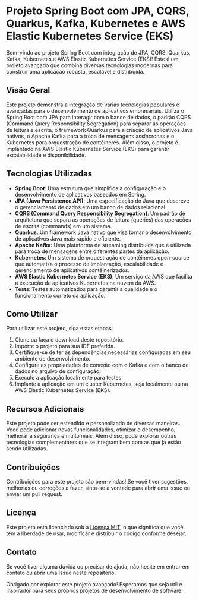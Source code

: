 # Projeto Spring Boot com JPA, CQRS, Quarkus, Kafka, Kubernetes e AWS Elastic Kubernetes Service (EKS)

Bem-vindo ao projeto Spring Boot com integração de JPA, CQRS, Quarkus, Kafka, Kubernetes e AWS Elastic Kubernetes Service (EKS)! Este é um projeto avançado que combina diversas tecnologias modernas para construir uma aplicação robusta, escalável e distribuída.

## Visão Geral

Este projeto demonstra a integração de várias tecnologias populares e avançadas para o desenvolvimento de aplicativos empresariais. Utiliza o Spring Boot com JPA para interagir com o banco de dados, o padrão CQRS (Command Query Responsibility Segregation) para separar as operações de leitura e escrita, o framework Quarkus para a criação de aplicativos Java nativos, o Apache Kafka para a troca de mensagens assíncronas e o Kubernetes para orquestração de contêineres. Além disso, o projeto é implantado na AWS Elastic Kubernetes Service (EKS) para garantir escalabilidade e disponibilidade.

## Tecnologias Utilizadas

- **Spring Boot**: Uma estrutura que simplifica a configuração e o desenvolvimento de aplicativos baseados em Spring.
- **JPA (Java Persistence API)**: Uma especificação do Java que descreve o gerenciamento de dados em um banco de dados relacional.
- **CQRS (Command Query Responsibility Segregation)**: Um padrão de arquitetura que separa as operações de leitura (queries) das operações de escrita (commands) em um sistema.
- **Quarkus**: Um framework Java nativo que visa tornar o desenvolvimento de aplicativos Java mais rápido e eficiente.
- **Apache Kafka**: Uma plataforma de streaming distribuída que é utilizada para troca de mensagens entre diferentes partes da aplicação.
- **Kubernetes**: Um sistema de orquestração de contêineres open-source que automatiza o processo de implantação, escalabilidade e gerenciamento de aplicativos contêinerizados.
- **AWS Elastic Kubernetes Service (EKS)**: Um serviço da AWS que facilita a execução de aplicativos Kubernetes na nuvem da AWS.
- **Tests**: Testes automatizados para garantir a qualidade e o funcionamento correto da aplicação.

## Como Utilizar

Para utilizar este projeto, siga estas etapas:

1. Clone ou faça o download deste repositório.
2. Importe o projeto para sua IDE preferida.
3. Certifique-se de ter as dependências necessárias configuradas em seu ambiente de desenvolvimento.
4. Configure as propriedades de conexão com o Kafka e com o banco de dados no arquivo de configuração.
5. Execute a aplicação localmente para testes.
6. Implante a aplicação em um cluster Kubernetes, seja localmente ou na AWS Elastic Kubernetes Service (EKS).

## Recursos Adicionais

Este projeto pode ser estendido e personalizado de diversas maneiras. Você pode adicionar novas funcionalidades, otimizar o desempenho, melhorar a segurança e muito mais. Além disso, pode explorar outras tecnologias complementares que se integram bem com as que já estão sendo utilizadas.

## Contribuições

Contribuições para este projeto são bem-vindas! Se você tiver sugestões, melhorias ou correções a fazer, sinta-se à vontade para abrir uma issue ou enviar um pull request.

## Licença

Este projeto está licenciado sob a [Licença MIT](LICENSE), o que significa que você tem a liberdade de usar, modificar e distribuir o código conforme desejar.

## Contato

Se você tiver alguma dúvida ou precisar de ajuda, não hesite em entrar em contato ou abrir uma issue neste repositório.

Obrigado por explorar este projeto avançado! Esperamos que seja útil e inspirador para seus próprios projetos de desenvolvimento de software.
